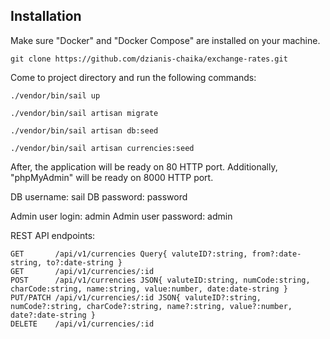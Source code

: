 ## Installation

Make sure "Docker"
and "Docker Compose" are installed on your machine.

```shell
git clone https://github.com/dzianis-chaika/exchange-rates.git
```

Come to project directory and run the following commands:

```shell
./vendor/bin/sail up

./vendor/bin/sail artisan migrate

./vendor/bin/sail artisan db:seed

./vendor/bin/sail artisan currencies:seed
```

After, the application will be ready on 80 HTTP port.
Additionally, "phpMyAdmin" will be ready on 8000 HTTP port.

DB username: sail
DB password: password

Admin user login: admin
Admin user password: admin

REST API endpoints:

```
GET       /api/v1/currencies Query{ valuteID?:string, from?:date-string, to?:date-string }
GET       /api/v1/currencies/:id
POST      /api/v1/currencies JSON{ valuteID:string, numCode:string, charCode:string, name:string, value:number, date:date-string }
PUT/PATCH /api/v1/currencies/:id JSON{ valuteID?:string, numCode?:string, charCode?:string, name?:string, value?:number, date?:date-string }
DELETE    /api/v1/currencies/:id
```
